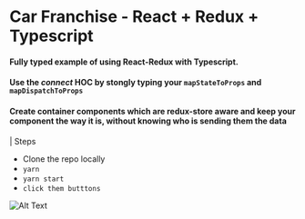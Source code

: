 # Car Franchise - React + Redux + Typescript

#### Fully typed example of using React-Redux with Typescript.
#### Use the _connect_ HOC by stongly typing your `mapStateToProps` and `mapDispatchToProps`
#### Create container components which are redux-store aware and keep your component the way it is, without knowing who is sending them the data

| Steps
- Clone the repo locally
- `yarn`
- `yarn start`
- `click them butttons`

![Alt Text](http://g.recordit.co/JK7ulNqc1b.gif)
